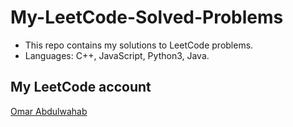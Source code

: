 # My-LeetCode-Solved-Problems
- This repo contains my solutions to LeetCode problems.
- Languages: C++, JavaScript, Python3, Java.

## My LeetCode account
[Omar Abdulwahab](https://leetcode.com/omar_abdulwahab/)

